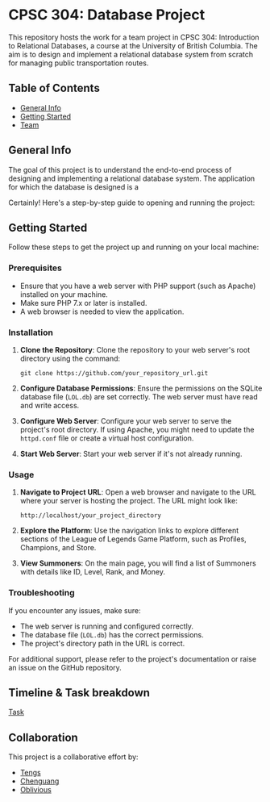 # CPSC 304:  Database Project

This repository hosts the work for a team project in CPSC 304: Introduction to Relational Databases, a course at the University of British Columbia. The aim is to design and implement a relational database system from scratch for managing public transportation routes.

## Table of Contents
- [General Info](#general-info)
- [Getting Started](#getting-started)
- [Team](#collaboration)

## General Info

The goal of this project is to understand the end-to-end process of designing and implementing a relational database system. The application for which the database is designed is a

Certainly! Here's a step-by-step guide to opening and running the project:

## Getting Started

Follow these steps to get the project up and running on your local machine:

### Prerequisites

- Ensure that you have a web server with PHP support (such as Apache) installed on your machine.
- Make sure PHP 7.x or later is installed.
- A web browser is needed to view the application.

### Installation

1. **Clone the Repository**: Clone the repository to your web server's root directory using the command:
   ```
   git clone https://github.com/your_repository_url.git
   ```

2. **Configure Database Permissions**: Ensure the permissions on the SQLite database file (`LOL.db`) are set correctly. The web server must have read and write access.

3. **Configure Web Server**: Configure your web server to serve the project's root directory. If using Apache, you might need to update the `httpd.conf` file or create a virtual host configuration.

4. **Start Web Server**: Start your web server if it's not already running.

### Usage

1. **Navigate to Project URL**: Open a web browser and navigate to the URL where your server is hosting the project. The URL might look like:
   ```
   http://localhost/your_project_directory
   ```

2. **Explore the Platform**: Use the navigation links to explore different sections of the League of Legends Game Platform, such as Profiles, Champions, and Store.

3. **View Summoners**: On the main page, you will find a list of Summoners with details like ID, Level, Rank, and Money.

### Troubleshooting

If you encounter any issues, make sure:

- The web server is running and configured correctly.
- The database file (`LOL.db`) has the correct permissions.
- The project's directory path in the URL is correct.

For additional support, please refer to the project's documentation or raise an issue on the GitHub repository.


## Timeline & Task breakdown

[Task](TimeLine.md)

## Collaboration

This project is a collaborative effort by:

- [Tengs](https://github.com/Tengs-Penkwe)
- [Chenguang](https://github.com/)
- [Oblivious](https://github.com/)

